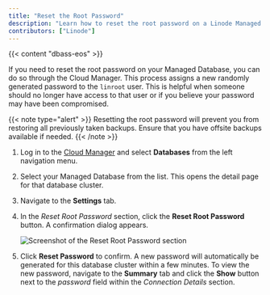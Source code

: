 ```yaml
---
title: "Reset the Root Password"
description: "Learn how to reset the root password on a Linode Managed Database."
contributors: ["Linode"]
---
```


{{< content "dbass-eos" >}}

If you need to reset the root password on your Managed Database, you can do so through the Cloud Manager. This process assigns a new randomly generated password to the `linroot` user. This is helpful when someone should no longer have access to that user or if you believe your password may have been compromised.

{{< note type="alert" >}}
Resetting the root password will prevent you from restoring all previously taken backups. Ensure that you have offsite backups available if needed.
{{< /note >}}

1. Log in to the [Cloud Manager](https://cloud.linode.com/) and select **Databases** from the left navigation menu.

1. Select your Managed Database from the list. This opens the detail page for that database cluster.

1. Navigate to the **Settings** tab.

1. In the *Reset Root Password* section, click the **Reset Root Password** button. A confirmation dialog appears.

    ![Screenshot of the Reset Root Password section](database-reset-root.png)

1. Click **Reset Password** to confirm. A new password will automatically be generated for this database cluster within a few minutes. To view the new password, navigate to the **Summary** tab and click the **Show** button next to the *password* field within the *Connection Details* section.